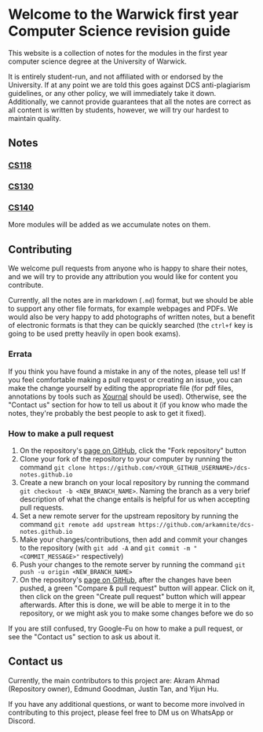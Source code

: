 # Welcome to the Warwick first year Computer Science revision guide

This website is a collection of notes for the modules in the first year computer science degree at the University of Warwick.

It is entirely student-run, and not affiliated with or endorsed by the University. If at any point we are told this goes against DCS anti-plagiarism guidelines, or any other policy, we will immediately take it down. Additionally, we cannot provide guarantees that all the notes are correct as all content is written by students, however, we will try our hardest to maintain quality.

## Notes

### [CS118](cs118/index.md)

### [CS130](cs130/index.md)

### [CS140](cs140/index.md)

More modules will be added as we accumulate notes on them.

## Contributing

We welcome pull requests from anyone who is happy to share their notes, and we will try to provide any attribution you would like for content you contribute.

Currently, all the notes are in markdown (`.md`) format, but we should be able to support any other file formats, for example webpages and PDFs. We would also be very happy to add photographs of written notes, but a benefit of electronic formats is that they can be quickly searched (the `ctrl+f` key is going to be used pretty heavily in open book exams).

### Errata

If you think you have found a mistake in any of the notes, please tell us! If you feel comfortable making a pull request or creating an issue, you can make the change yourself by editing the appropriate file (for pdf files, annotations by tools such as [Xournal](https://github.com/xournalpp/xournalpp) should be used). Otherwise, see the "Contact us" section for how to tell us about it (if you know who made the notes, they're probably the best people to ask to get it fixed).

### How to make a pull request

1. On the repository's [page on GitHub](https://github.com/arkamnite/dcs-notes.github.io), click the "Fork repository" button
2. Clone your fork of the repository to your computer by running the command `git clone https://github.com/<YOUR_GITHUB_USERNAME>/dcs-notes.github.io`
3. Create a new branch on your local repository by running the command `git checkout -b <NEW_BRANCH_NAME>`. Naming the branch as a very brief description of what the change entails is helpful for us when accepting pull requests.
4. Set a new remote server for the upstream repository by running the command `git remote add upstream https://github.com/arkamnite/dcs-notes.github.io`
5. Make your changes/contributions, then add and commit your changes to the repository (with `git add -A` and `git commit -m "<COMMIT_MESSAGE>"` respectively)
6. Push your changes to the remote server by running the command `git push -u origin <NEW_BRANCH_NAME>`
7. On the repository's [page on GitHub](https://github.com/arkamnite/dcs-notes.github.io), after the changes have been pushed, a green "Compare & pull request" button will appear. Click on it, then click on the green "Create pull request" button which will appear afterwards. After this is done, we will be able to merge it in to the repository, or we might ask you to make some changes before we do so

If you are still confused, try Google-Fu on how to make a pull request, or see the "Contact us" section to ask us about it.

## Contact us

Currently, the main contributors to this project are: Akram Ahmad (Repository owner), Edmund Goodman, Justin Tan, and Yijun Hu.

If you have any additional questions, or want to become more involved in contributing to this project, please feel free to DM us on WhatsApp or Discord.
